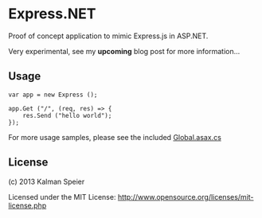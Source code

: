 # Express.NET

Proof of concept application to mimic Express.js in ASP.NET.

Very experimental, see my **upcoming** blog post for more information...

## Usage

```
var app = new Express ();

app.Get ("/", (req, res) => {
    res.Send ("hello world");
});

```

For more usage samples, please see the included [Global.asax.cs](Global.asax.cs)

## License

(c) 2013 Kalman Speier

Licensed under the MIT License: http://www.opensource.org/licenses/mit-license.php
